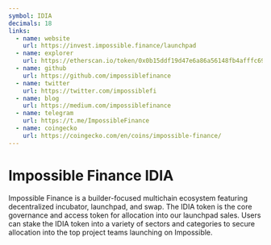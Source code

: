 ```yaml
---
symbol: IDIA
decimals: 18
links:
  - name: website
    url: https://invest.impossible.finance/launchpad
  - name: explorer
    url: https://etherscan.io/token/0x0b15ddf19d47e6a86a56148fb4afffc6929bcb89
  - name: github
    url: https://github.com/impossiblefinance
  - name: twitter
    url: https://twitter.com/impossiblefi
  - name: blog
    url: https://medium.com/impossiblefinance
  - name: telegram
    url: https://t.me/ImpossibleFinance
  - name: coingecko
    url: https://coingecko.com/en/coins/impossible-finance/
---
```


# Impossible Finance IDIA

Impossible Finance is a builder-focused multichain ecosystem featuring decentralized incubator, launchpad, and swap. The IDIA token is the core governance and access token for allocation into our launchpad sales. Users can stake the IDIA token into a variety of sectors and categories to secure allocation into the top project teams launching on Impossible.
